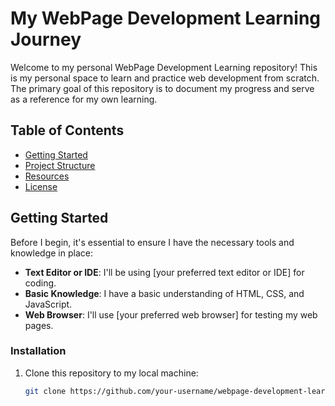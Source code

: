 # My WebPage Development Learning Journey

Welcome to my personal WebPage Development Learning repository! This is my personal space to learn and practice web development from scratch. The primary goal of this repository is to document my progress and serve as a reference for my own learning.

## Table of Contents

- [Getting Started](#getting-started)
- [Project Structure](#project-structure)
- [Resources](#resources)
- [License](#license)

## Getting Started

Before I begin, it's essential to ensure I have the necessary tools and knowledge in place:

- **Text Editor or IDE**: I'll be using [your preferred text editor or IDE] for coding.
- **Basic Knowledge**: I have a basic understanding of HTML, CSS, and JavaScript.
- **Web Browser**: I'll use [your preferred web browser] for testing my web pages.

### Installation

1. Clone this repository to my local machine:

   ```bash
   git clone https://github.com/your-username/webpage-development-learning.git
